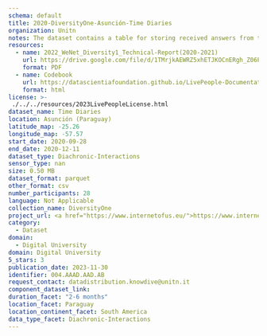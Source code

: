 ```yaml
---
schema: default
title: 2020-DiversityOne-Asunción-Time Diaries
organization: Unitn
notes: The dataset contains a table for storing received answers from the user to the different types of contributions such as tasks for random time questions and time diaries for fixed frequency questions. It is part of Wenet Diversity 1 data collection, which contains data about the everyday life activities of students coming from 8 different universities located in China, Denmark, India, Italy, Mexico, Mongolia, Paraguay and UK. The data were collected via questionnaires, data coming from 27 smartphone sensors associated to thousand self-reported annotations over a period of 4 weeks.
resources:
  - name: 2022_WeNet_Diversity1_Technical-Report(2020-2021)
    url: https://drive.google.com/file/d/1TMrjkAEWRZ5xhETJKOCnERgh_Z06PO2E/view?usp=drive_link
    format: PDF
  - name: Codebook
    url: https://datascientiafoundation.github.io/LivePeople-Documentation/codebooks/2020_DV1_Asuncion_timediaries.html
    format: html
license: >-
 ./../../resources/2023LivePeopleLicense.html
dataset_name: Time Diaries
location: Asunción (Paraguay)
latitude_map: -25.26
longitude_map: -57.57
start_date: 2020-09-28
end_date: 2020-12-11
dataset_type: Diachronic-Interactions
sensor_type: nan
size: 0.50 MB
dataset_format: parquet
other_format: csv
number_participants: 28
language: Not Applicable
collection_name: DiversityOne
project_url: <a href="https://www.internetofus.eu/">https://www.internetofus.eu/</a>
category: 
  - Dataset
domain: 
  - Digital University
domain: Digital University
5_stars: 3
publication_date: 2023-11-30
identifier: 004.AAAD.AAD.AB
request_contact: datadistribution.knowdive@unitn.it
component_dataset_link: 
duration_facet: "2-6 months"
location_facet: Paraguay
location_continent_facet: South America
data_type_facet: Diachronic-Interactions
---
```

